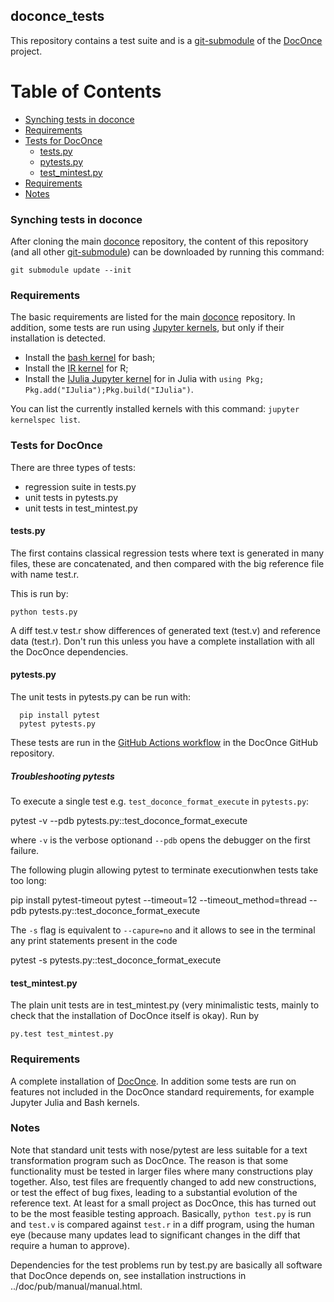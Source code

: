 ## doconce_tests
This repository contains a test suite and is a [git-submodule](https://git-scm.com/book/en/v2/Git-Tools-Submodules) of the [DocOnce](https://github.com/doconce/doconce) project. 


# Table of Contents
- [Synching tests in doconce](#synching-tests-in-doconce)
- [Requirements](#requirements)
- [Tests for DocOnce](#tests-for-doconce)
  * [tests.py](#testspy)
  * [pytests.py](#pytestspy)
  * [test_mintest.py](#test_mintestpy)
- [Requirements](#requirements)
- [Notes](#notes)


### Synching tests in doconce
After cloning the main [doconce](https://github.com/doconce/doconce) repository, the content of this repository (and all other [git-submodule](https://git-scm.com/book/en/v2/Git-Tools-Submodules)) can be downloaded by running this command:

```
git submodule update --init
```

### Requirements
The basic requirements are listed for the main [doconce](https://github.com/doconce/doconce) repository. 
In addition, some tests are run using [Jupyter kernels](https://github.com/jupyter/jupyter/wiki/Jupyter-kernels), but only if their installation is detected. 

- Install the [bash kernel](https://github.com/takluyver/bash_kernel) for bash;
- Install the [IR kernel](https://irkernel.github.io/installation/) for R;
- Install the [IJulia Jupyter kernel](https://github.com/JuliaLang/IJulia.jl) for in Julia with `using Pkg; Pkg.add("IJulia");Pkg.build("IJulia")`.

You can list the currently installed kernels with this command: `jupyter kernelspec list`. 


### Tests for DocOnce
There are three types of tests:

 * regression suite in tests.py 
 * unit tests in pytests.py
 * unit tests in test_mintest.py

#### tests.py
The first contains classical regression tests where text is
generated in many files, these are concatenated, and then
compared with the big reference file with name test.r.

This is run by:

```
python tests.py
```

A diff test.v test.r show differences of generated text
(test.v) and reference data (test.r). Don't run this unless you have
a complete installation with all the DocOnce dependencies.


#### pytests.py
The unit tests in pytests.py can be run with:

```
  pip install pytest
  pytest pytests.py
```

These tests are run in the [GitHub Actions workflow](https://github.com/doconce/doconce/blob/main/.github/workflows/python-package.yml) in the DocOnce GitHub repository.


##### Troubleshooting pytests

To execute a single test e.g. `test_doconce_format_execute` in `pytests.py`: 

 pytest -v --pdb pytests.py::test_doconce_format_execute

where `-v` is the verbose optionand `--pdb` opens the debugger on the first failure. 

The following plugin allowing pytest to terminate executionwhen tests take too long:

  pip install pytest-timeout
  pytest --timeout=12 --timeout_method=thread --pdb pytests.py::test_doconce_format_execute  

The `-s` flag is equivalent to `--capure=no` and it allows to see in the terminal any print statements present in the code
  
  pytest -s pytests.py::test_doconce_format_execute


#### test_mintest.py
The plain unit tests are in test_mintest.py (very minimalistic tests,
mainly to check that the installation of DocOnce itself is okay). Run
by

```
py.test test_mintest.py
```


### Requirements 
A complete installation of [DocOnce](https://github.com/doconce/doconce). 
In addition some tests are run on features not included in the DocOnce standard requirements, for example Jupyter Julia and Bash kernels. 


### Notes
Note that standard unit tests with nose/pytest are less suitable for a
text transformation program such as DocOnce. The reason is that some
functionality must be tested in larger files where many constructions
play together. Also, test files are frequently changed to add new
constructions, or test the effect of bug fixes, leading to a substantial
evolution of the reference text. At least for a small project as
DocOnce, this has turned out to be the most feasible testing approach.
Basically, `python test.py` is run and `test.v` is compared against
`test.r` in a diff program, using the human eye (because many updates lead
to significant changes in the diff that require a human to approve).

Dependencies for the test problems run by test.py are
basically all software that DocOnce depends on, see
installation instructions in ../doc/pub/manual/manual.html.
